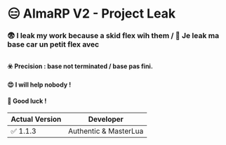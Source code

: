 

# 😑 AlmaRP V2 - Project Leak
### 😨 I leak my work because a skid flex wih them / 🔎 Je leak ma base car un petit flex avec
## 
#### ☣️ Precision : base not terminated / base pas fini.
#### 😍 I will help nobody !
#### 🙋 Good luck !

| Actual Version | Developer |
| ------- | ------------------ |
| :white_check_mark: 1.1.3 | Authentic & MasterLua |
